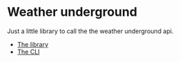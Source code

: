 # Weather underground

Just a little library to call the the weather underground api.

- [The library](./library)
- [The CLI](./cli)
